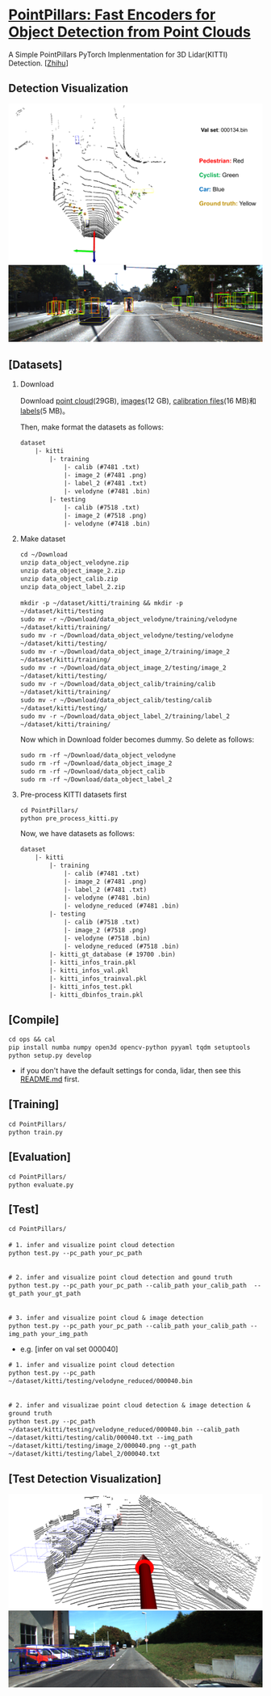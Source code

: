 # [PointPillars: Fast Encoders for Object Detection from Point Clouds](https://arxiv.org/abs/1812.05784) 

A Simple PointPillars PyTorch Implenmentation for 3D Lidar(KITTI) Detection. [[Zhihu](https://zhuanlan.zhihu.com/p/521277176)]

## Detection Visualization

![](./figures/pcd_train_000134.png)
![](./figures/img_train_000134.png)

## [Datasets]

1. Download

    Download [point cloud](https://s3.eu-central-1.amazonaws.com/avg-kitti/data_object_velodyne.zip)(29GB), [images](https://s3.eu-central-1.amazonaws.com/avg-kitti/data_object_image_2.zip)(12 GB), [calibration files](https://s3.eu-central-1.amazonaws.com/avg-kitti/data_object_calib.zip)(16 MB)和[labels](https://s3.eu-central-1.amazonaws.com/avg-kitti/data_object_label_2.zip)(5 MB)。
    
    Then, make format the datasets as follows:
    ```
    dataset
        |- kitti
            |- training
                |- calib (#7481 .txt)
                |- image_2 (#7481 .png)
                |- label_2 (#7481 .txt)
                |- velodyne (#7481 .bin)
            |- testing
                |- calib (#7518 .txt)
                |- image_2 (#7518 .png)
                |- velodyne (#7418 .bin)
    ```

2. Make dataset
    ```
    cd ~/Download
    unzip data_object_velodyne.zip
    unzip data_object_image_2.zip
    unzip data_object_calib.zip
    unzip data_object_label_2.zip

    mkdir -p ~/dataset/kitti/training && mkdir -p ~/dataset/kitti/testing
    sudo mv -r ~/Download/data_object_velodyne/training/velodyne ~/dataset/kitti/training/
    sudo mv -r ~/Download/data_object_velodyne/testing/velodyne ~/dataset/kitti/testing/
    sudo mv -r ~/Download/data_object_image_2/training/image_2 ~/dataset/kitti/training/
    sudo mv -r ~/Download/data_object_image_2/testing/image_2 ~/dataset/kitti/testing/
    sudo mv -r ~/Download/data_object_calib/training/calib ~/dataset/kitti/training/
    sudo mv -r ~/Download/data_object_calib/testing/calib ~/dataset/kitti/testing/
    sudo mv -r ~/Download/data_object_label_2/training/label_2 ~/dataset/kitti/training/
    ```
    Now which in Download folder becomes dummy. So delete as follows:
    ```
    sudo rm -rf ~/Download/data_object_velodyne
    sudo rm -rf ~/Download/data_object_image_2
    sudo rm -rf ~/Download/data_object_calib
    sudo rm -rf ~/Download/data_object_label_2
    ```

3. Pre-process KITTI datasets first
    ```
    cd PointPillars/
    python pre_process_kitti.py
    ```

    Now, we have datasets as follows:
    ```
    dataset
        |- kitti
            |- training
                |- calib (#7481 .txt)
                |- image_2 (#7481 .png)
                |- label_2 (#7481 .txt)
                |- velodyne (#7481 .bin)
                |- velodyne_reduced (#7481 .bin)
            |- testing
                |- calib (#7518 .txt)
                |- image_2 (#7518 .png)
                |- velodyne (#7518 .bin)
                |- velodyne_reduced (#7518 .bin)
            |- kitti_gt_database (# 19700 .bin)
            |- kitti_infos_train.pkl
            |- kitti_infos_val.pkl
            |- kitti_infos_trainval.pkl
            |- kitti_infos_test.pkl
            |- kitti_dbinfos_train.pkl
    ```

## [Compile]

```
cd ops && cal
pip install numba numpy open3d opencv-python pyyaml tqdm setuptools
python setup.py develop
```
* if you don't have the default settings for conda, lidar, then see this [README.md](../README.md) first.

## [Training]

```
cd PointPillars/
python train.py
```

## [Evaluation]

```
cd PointPillars/
python evaluate.py
```

## [Test]

```
cd PointPillars/

# 1. infer and visualize point cloud detection
python test.py --pc_path your_pc_path 


# 2. infer and visualize point cloud detection and gound truth
python test.py --pc_path your_pc_path --calib_path your_calib_path  --gt_path your_gt_path


# 3. infer and visualize point cloud & image detection
python test.py --pc_path your_pc_path --calib_path your_calib_path --img_path your_img_path
```

* e.g. [infer on val set 000040]
```
# 1. infer and visualize point cloud detection
python test.py --pc_path ~/dataset/kitti/testing/velodyne_reduced/000040.bin


# 2. infer and visualizae point cloud detection & image detection & ground truth
python test.py --pc_path ~/dataset/kitti/testing/velodyne_reduced/000040.bin --calib_path ~/dataset/kitti/testing/calib/000040.txt --img_path ~/dataset/kitti/testing/image_2/000040.png --gt_path ~/dataset/kitti/testing/label_2/000040.txt
```

## [Test Detection Visualization]

![](./figures/pcd_test_000040.png)
![](./figures/img_test_000040.png)
